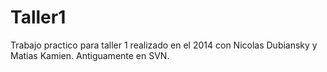 # Taller1
Trabajo practico para taller 1 realizado en el 2014 con Nicolas Dubiansky y Matias Kamien. Antiguamente en SVN.
